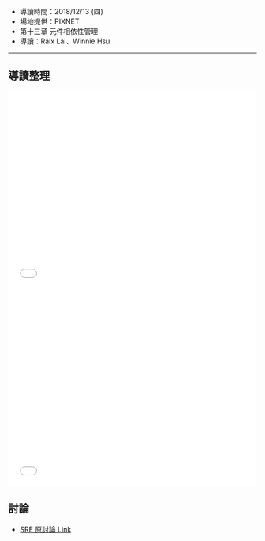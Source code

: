 
* 導讀時間：2018/12/13 (四)
* 場地提供：PIXNET
* 第十三章 元件相依性管理
* 導讀：Raix Lai、Winnie Hsu


---
## 導讀整理

<embed src="/pdf/CD/CD_CH13-1.pdf" type="application/pdf" width="100%" height="400px" />
<embed src="/pdf/CD/CD_CH13-2.pdf" type="application/pdf" width="100%" height="400px" />


## 討論

* [SRE 原討論 Link](https://www.facebook.com/groups/sre.taiwan/permalink/1206900909475811/)